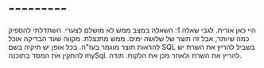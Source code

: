 # ---------
 היי
 כאן אורית.
 לגבי שאלה 1:
השאלה במצב ממש לא מושלם לצערי.
השתדלתי להספיק כמה שיותר, אבל זה תוצר של שלושה ימים.
ממש מתנצלת.
מקווה שעד הבדיקה אוכל להראות תוצר מוגמר בעז"ה.
בכל אופן יש תיקיה בשם SQL 
בשביל להריץ את השרת יש להתקין את המסד בתוכנה mySql.
להריץ את השרת ולאחר מכן את הלקוח.
תודה.
